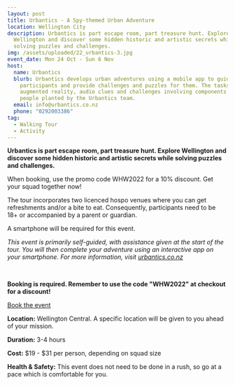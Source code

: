 ```yaml
---
layout: post
title: Urbantics - A Spy-themed Urban Adventure
location: Wellington City
description: Urbantics is part escape room, part treasure hunt. Explore
  Wellington and discover some hidden historic and artistic secrets while
  solving puzzles and challenges.
img: /assets/uploaded/22_urbantics-3.jpg
event_date: Mon 24 Oct - Sun 6 Nov
host:
  name: Urbantics
  blurb: Urbantics develops urban adventures using a mobile app to guide the
    participants and provide challenges and puzzles for them. The tasks include
    augmented reality, audio clues and challenges involving components and
    people planted by the Urbantics team.
  email: info@urbantics.co.nz
  phone: "0292003386"
tag:
  - Walking Tour
  - Activity
---
```

**Urbantics is part escape room, part treasure hunt. Explore Wellington and discover some hidden historic and artistic secrets while solving puzzles and challenges.**

When booking, use the promo code WHW2022 for a 10% discount. Get your squad together now!

The tour incorporates two licenced hospo venues where you can get refreshments and/or a bite to eat. Consequently, participants need to be 18+ or accompanied by a parent or guardian.

A smartphone will be required for this event.

*This event is primarily self-guided, with assistance given at the start of the tour. You will then complete your adventure using an interactive app on your smartphone. For more information, visit [urbantics.co.nz](https://urbantics.co.nz/)*

<br>

**Booking is required. Remember to use the code "WHW2022" at checkout for a discount!**

<a href="https://urbantics.co.nz/bookings/" class="button">Book the event</a>

**Location:** Wellington Central. A specific location will be given to you ahead of your mission.

**Duration:** 3-4 hours

**Cost:** $19 - $31 per person, depending on squad size

**Health & Safety:** This event does not need to be done in a rush, so go at a pace which is comfortable for you.